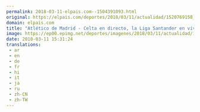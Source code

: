 ```yaml
---
permalink: 2018-03-11-elpais.com--1504391093.html
original: https://elpais.com/deportes/2018/03/11/actualidad/1520769158_403690.html#?ref=rss&format=simple&link=link
domain: elpais.com
title: "Atlético de Madrid - Celta en directo, la Liga Santander en vivo"
image: https://ep00.epimg.net/deportes/imagenes/2018/03/11/actualidad/1520769158_403690_1520769295_rrss_normal.jpg
date: 2018-03-11 15:31:24
translations: 
 - ar
 - en
 - de
 - fr
 - hi
 - it
 - ja
 - ru
 - zh-CN
 - zh-TW
---
```


